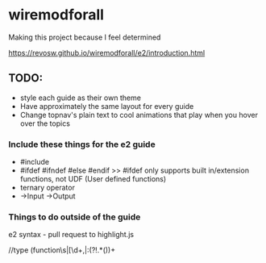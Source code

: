 # wiremodforall

Making this project because I feel determined

https://revosw.github.io/wiremodforall/e2/introduction.html


## TODO:

* style each guide as their own theme
* Have approximately the same layout for every guide
* Change topnav's plain text to cool animations that play when you hover over the topics

### Include these things for the e2 guide

* #include
* #ifdef #ifndef #else #endif >> #ifdef only supports built in/extension functions, not UDF (User defined functions)
* ternary operator
* ->Input ->Output

### Things to do outside of the guide

e2 syntax - pull request to highlight.js

//type
(function\s|\[\d+,|:(?!.*\())+

